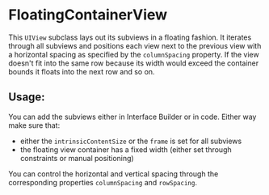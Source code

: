 # FloatingContainerView

This `UIView` subclass lays out its subviews in a floating fashion.
It iterates through all subviews and positions each view next to the previous view
with a horizontal spacing as specified by the `columnSpacing` property.
If the view doesn't fit into the same row because its width would exceed
the container bounds it floats into the next row and so on.

## Usage:

  You can add the subviews either in Interface Builder or in code.
  Either way make sure that:
  - either the `intrinsicContentSize` or the `frame` is set for all subviews
  - the floating view container has a fixed width
    (either set through constraints or manual positioning)

  You can control the horizontal and vertical spacing
  through the corresponding properties `columnSpacing` and `rowSpacing`.

